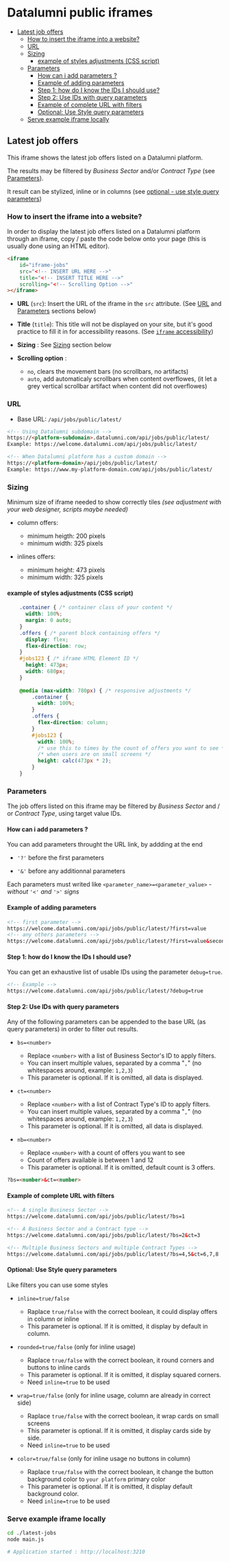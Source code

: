 # Datalumni public iframes

<!-- TOC -->
- [Latest job offers](#latest-job-offers)
  - [How to insert the iframe into a website?](#how-to-insert-the-iframe-into-a-website)
  - [URL](#url)
  - [Sizing](#sizing)
    - [example of styles adjustments (CSS script)](#example-of-styles-adjustments-css-script)
  - [Parameters](#parameters)
    - [How can i add parameters ?](#how-can-i-add-parameters-)
    - [Example of adding parameters](#example-of-adding-parameters)
    - [Step 1: how do I know the IDs I should use?](#step-1-how-do-i-know-the-ids-i-should-use)
    - [Step 2: Use IDs with query parameters](#step-2-use-ids-with-query-parameters)
    - [Example of complete URL with filters](#example-of-complete-url-with-filters)
    - [Optional: Use Style query parameters](#optional-use-style-query-parameters)
  - [Serve example iframe locally](#serve-example-iframe-locally)
<!-- /TOC -->

## Latest job offers

This iframe shows the latest job offers listed on a Datalumni platform.

The results may be filtered by *Business Sector* and/or *Contract Type* (see [Parameters](#parameters)).

It result can be stylized, inline or in columns (see [optional - use style query parameters](#optional-use-style-query-parameters))

### How to insert the iframe into a website?

In order to display the latest job offers listed on a Datalumni platform through an iframe, copy / paste the code below onto your page (this is usually done using an HTML editor).

```html
<iframe
    id="iframe-jobs"
    src="<!-- INSERT URL HERE -->"
    title="<!-- INSERT TITLE HERE -->"
    scrolling="<!-- Scrolling Option -->"
></iframe>
```

- **URL** (`src`): Insert the URL of the iframe in the `src` attribute. (See [URL](#url) and [Parameters](#parameters) sections below)

- **Title** (`title`): This title will not be displayed on your site, but it's good practice to fill it in for accessibility reasons. (See [`iframe` accessibility](https://developer.mozilla.org/en-US/docs/Web/HTML/Element/iframe#accessibility_concerns))

- **Sizing** : See [Sizing](#sizing) section below

- **Scrolling option** :
  - `no`, clears the movement bars (no scrollbars, no artifacts)
  - `auto`, add automaticaly scrollbars when content overflowes, (it let a grey vertical scrollbar artifact when content did not overflowes)

### URL

- Base URL: `/api/jobs/public/latest/`

```html
<!-- Using Datalumni subdomain -->
https://<platform-subdomain>.datalumni.com/api/jobs/public/latest/
Example: https://welcome.datalumni.com/api/jobs/public/latest/

<!-- When Datalumni platform has a custom domain -->
https://<platform-domain>/api/jobs/public/latest/
Example: https://www.my-platform-domain.com/api/jobs/public/latest/
```

### Sizing

Minimum size of iframe needed to show correctly tiles *(see adjustment with your web designer, scripts maybe needed)*

- column offers:
  - minimum heigth: 200 pixels
  - minimum width: 325 pixels

- inlines offers:
  - minimum height: 473 pixels
  - minimum width: 325 pixels

#### example of styles adjustments (CSS script)

```css
    .container { /* container class of your content */
      width: 100%;
      margin: 0 auto;
    }
    .offers { /* parent block containing offers */
      display: flex;
      flex-direction: row;
    }
    #jobs123 { /* iframe HTML Element ID */
      height: 473px;
      width: 680px;
    }
    
    @media (max-width: 780px) { /* responsive adjustments */
        .container {
          width: 100%;
        }
        .offers {
          flex-direction: column;
        }
        #jobs123 {
          width: 100%;
          /* use this to times by the count of offers you want to see */
          /* when users are on small screens */
          height: calc(473px * 2);
        }
    }
```

### Parameters

The job offers listed on this iframe may be filtered by *Business Sector* and / or *Contract Type*, using target value IDs.

#### How can i add parameters ?

You can add parameters throught the URL link, by addding at the end

- `'?'` before the first parameters

- `'&'` before any additionnal parameters

Each parameters must writed like `<parameter_name>=<parameter_value>` *- without `'<'` and `'>'` signs*

#### Example of adding parameters

```html
<!-- first parameter -->
https://welcome.datalumni.com/api/jobs/public/latest/?first=value
<!-- any others parameters -->
https://welcome.datalumni.com/api/jobs/public/latest/?first=value&second=value&others=value
```

#### Step 1: how do I know the IDs I should use?

You can get an exhaustive list of usable IDs using the parameter `debug=true`.

```html
<!-- Example -->
https://welcome.datalumni.com/api/jobs/public/latest/?debug=true
```

#### Step 2: Use IDs with query parameters

Any of the following parameters can be appended to the base URL (as query parameters) in order to filter out results.

- `bs=<number>`
  - Replace `<number>` with a list of Business Sector's ID to apply filters.
  - You can insert multiple values, separated by a comma "`,`" (no whitespaces around, example: `1,2,3`)
  - This parameter is optional. If it is omitted, all data is displayed.

- `ct=<number>`
  - Replace `<number>` with a list of Contract Type's ID to apply filters.
  - You can insert multiple values, separated by a comma "`,`" (no whitespaces around, example: `1,2,3`)
  - This parameter is optional. If it is omitted, all data is displayed.

- `nb=<number>`
  - Replace `<number>` with a count of offers you want to see
  - Count of offers available is between 1 and 12
  - This parameter is optional. If it is omitted, default count is 3 offers.

```html
?bs=<number>&ct=<number>
```

#### Example of complete URL with filters

```html
<!-- A single Business Sector -->
https://welcome.datalumni.com/api/jobs/public/latest/?bs=1

<!-- A Business Sector and a Contract type -->
https://welcome.datalumni.com/api/jobs/public/latest/?bs=2&ct=3

<!-- Multiple Business Sectors and multiple Contract Types -->
https://welcome.datalumni.com/api/jobs/public/latest/?bs=4,5&ct=6,7,8
```

#### Optional: Use Style query parameters

Like filters you can use some styles

- `inline=true/false`
  - Raplace `true/false` with the correct boolean, it could display offers in column or inline
  - This parameter is optional. If it is omitted, it display by default in column.

- `rounded=true/false` (only for inline usage)
  - Raplace `true/false` with the correct boolean, it round corners and buttons to inline cards
  - This parameter is optional. If it is omitted, it display squared corners.
  - Need `inline=true` to be used

- `wrap=true/false` (only for inline usage, column are already in correct side)
  - Raplace `true/false` with the correct boolean, it wrap cards on small screens
  - This parameter is optional. If it is omitted, it display cards side by side.
  - Need `inline=true` to be used

- `color=true/false` (only for inline usage no buttons in column)
  - Raplace `true/false` with the correct boolean, it change the button background color to `your platform` primary color
  - This parameter is optional. If it is omitted, it display default background color.
  - Need `inline=true` to be used

### Serve example iframe locally

```sh
cd ./latest-jobs
node main.js

# Application started : http://localhost:3210
```

